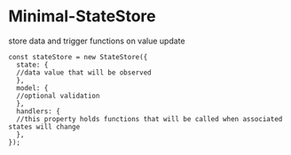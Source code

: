 # Minimal-StateStore
store data and trigger functions on value update

```
const stateStore = new StateStore({
  state: {
  //data value that will be observed
  },
  model: {
  //optional validation
  },
  handlers: {
  //this property holds functions that will be called when associated states will change
  },
});
```

